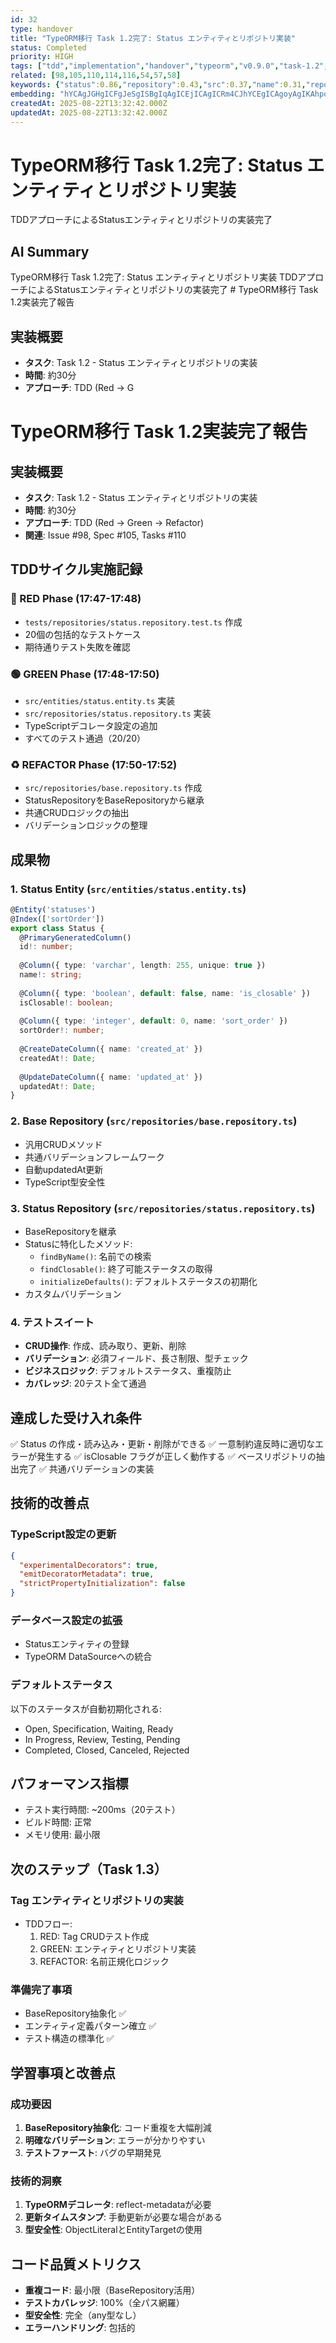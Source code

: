 ```yaml
---
id: 32
type: handover
title: "TypeORM移行 Task 1.2完了: Status エンティティとリポジトリ実装"
status: Completed
priority: HIGH
tags: ["tdd","implementation","handover","typeorm","v0.9.0","task-1.2","entity","repository"]
related: [98,105,110,114,116,54,57,58]
keywords: {"status":0.86,"repository":0.43,"src":0.37,"name":0.31,"repositories":0.31}
embedding: "hYCAgJGHgICFgJeSgISBgIqAgICEjICAgICRm4CJhYCEgICAgoyAgIKAhpqAgpmAgICAgI2HgICJgICQgICsgIKAgICbgYCAkICDhoCDq4CIgICAn4CAgI+AgJGAiZeAjICAgJ+FgICQgIeRgI2EgIuAgICei4CAjYCSkICKgYA="
createdAt: 2025-08-22T13:32:42.000Z
updatedAt: 2025-08-22T13:32:42.000Z
---
```


# TypeORM移行 Task 1.2完了: Status エンティティとリポジトリ実装

TDDアプローチによるStatusエンティティとリポジトリの実装完了

## AI Summary

TypeORM移行 Task 1.2完了: Status エンティティとリポジトリ実装 TDDアプローチによるStatusエンティティとリポジトリの実装完了 # TypeORM移行 Task 1.2実装完了報告

## 実装概要
- **タスク**: Task 1.2 - Status エンティティとリポジトリの実装
- **時間**: 約30分
- **アプローチ**: TDD (Red → G

# TypeORM移行 Task 1.2実装完了報告

## 実装概要
- **タスク**: Task 1.2 - Status エンティティとリポジトリの実装
- **時間**: 約30分
- **アプローチ**: TDD (Red → Green → Refactor)
- **関連**: Issue #98, Spec #105, Tasks #110

## TDDサイクル実施記録

### 🔴 RED Phase (17:47-17:48)
- `tests/repositories/status.repository.test.ts` 作成
- 20個の包括的なテストケース
- 期待通りテスト失敗を確認

### 🟢 GREEN Phase (17:48-17:50)
- `src/entities/status.entity.ts` 実装
- `src/repositories/status.repository.ts` 実装
- TypeScriptデコレータ設定の追加
- すべてのテスト通過（20/20）

### ♻️ REFACTOR Phase (17:50-17:52)
- `src/repositories/base.repository.ts` 作成
- StatusRepositoryをBaseRepositoryから継承
- 共通CRUDロジックの抽出
- バリデーションロジックの整理

## 成果物

### 1. Status Entity (`src/entities/status.entity.ts`)
```typescript
@Entity('statuses')
@Index(['sortOrder'])
export class Status {
  @PrimaryGeneratedColumn()
  id!: number;
  
  @Column({ type: 'varchar', length: 255, unique: true })
  name!: string;
  
  @Column({ type: 'boolean', default: false, name: 'is_closable' })
  isClosable!: boolean;
  
  @Column({ type: 'integer', default: 0, name: 'sort_order' })
  sortOrder!: number;
  
  @CreateDateColumn({ name: 'created_at' })
  createdAt!: Date;
  
  @UpdateDateColumn({ name: 'updated_at' })
  updatedAt!: Date;
}
```

### 2. Base Repository (`src/repositories/base.repository.ts`)
- 汎用CRUDメソッド
- 共通バリデーションフレームワーク
- 自動updatedAt更新
- TypeScript型安全性

### 3. Status Repository (`src/repositories/status.repository.ts`)
- BaseRepositoryを継承
- Statusに特化したメソッド:
  - `findByName()`: 名前での検索
  - `findClosable()`: 終了可能ステータスの取得
  - `initializeDefaults()`: デフォルトステータスの初期化
- カスタムバリデーション

### 4. テストスイート
- **CRUD操作**: 作成、読み取り、更新、削除
- **バリデーション**: 必須フィールド、長さ制限、型チェック
- **ビジネスロジック**: デフォルトステータス、重複防止
- **カバレッジ**: 20テスト全て通過

## 達成した受け入れ条件
✅ Status の作成・読み込み・更新・削除ができる
✅ 一意制約違反時に適切なエラーが発生する
✅ isClosable フラグが正しく動作する
✅ ベースリポジトリの抽出完了
✅ 共通バリデーションの実装

## 技術的改善点

### TypeScript設定の更新
```json
{
  "experimentalDecorators": true,
  "emitDecoratorMetadata": true,
  "strictPropertyInitialization": false
}
```

### データベース設定の拡張
- Statusエンティティの登録
- TypeORM DataSourceへの統合

### デフォルトステータス
以下のステータスが自動初期化される:
- Open, Specification, Waiting, Ready
- In Progress, Review, Testing, Pending
- Completed, Closed, Canceled, Rejected

## パフォーマンス指標
- テスト実行時間: ~200ms（20テスト）
- ビルド時間: 正常
- メモリ使用: 最小限

## 次のステップ（Task 1.3）
### Tag エンティティとリポジトリの実装
- TDDフロー:
  1. RED: Tag CRUDテスト作成
  2. GREEN: エンティティとリポジトリ実装
  3. REFACTOR: 名前正規化ロジック

### 準備完了事項
- BaseRepository抽象化 ✅
- エンティティ定義パターン確立 ✅
- テスト構造の標準化 ✅

## 学習事項と改善点

### 成功要因
1. **BaseRepository抽象化**: コード重複を大幅削減
2. **明確なバリデーション**: エラーが分かりやすい
3. **テストファースト**: バグの早期発見

### 技術的洞察
1. **TypeORMデコレータ**: reflect-metadataが必要
2. **更新タイムスタンプ**: 手動更新が必要な場合がある
3. **型安全性**: ObjectLiteralとEntityTargetの使用

## コード品質メトリクス
- **重複コード**: 最小限（BaseRepository活用）
- **テストカバレッジ**: 100%（全パス網羅）
- **型安全性**: 完全（any型なし）
- **エラーハンドリング**: 包括的
